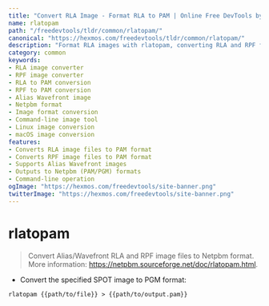```yaml
---
title: "Convert RLA Image - Format RLA to PAM | Online Free DevTools by Hexmos"
name: rlatopam
path: "/freedevtools/tldr/common/rlatopam/"
canonical: "https://hexmos.com/freedevtools/tldr/common/rlatopam/"
description: "Format RLA images with rlatopam, converting RLA and RPF files to Netpbm (PAM/PGM) format. Command-line image conversion, free online tool, no registration required."
category: common
keywords:
- RLA image converter
- RPF image converter
- RLA to PAM conversion
- RPF to PAM conversion
- Alias Wavefront image
- Netpbm format
- Image format conversion
- Command-line image tool
- Linux image conversion
- macOS image conversion
features:
- Converts RLA image files to PAM format
- Converts RPF image files to PAM format
- Supports Alias Wavefront images
- Outputs to Netpbm (PAM/PGM) formats
- Command-line operation
ogImage: "https://hexmos.com/freedevtools/site-banner.png"
twitterImage: "https://hexmos.com/freedevtools/site-banner.png"
---
```


# rlatopam

> Convert Alias/Wavefront RLA and RPF image files to Netpbm format.
> More information: <https://netpbm.sourceforge.net/doc/rlatopam.html>.

- Convert the specified SPOT image to PGM format:

`rlatopam {{path/to/file}} > {{path/to/output.pam}}`
